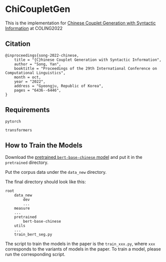 # ChiCoupletGen

This is the implementation for [Chinese Couplet Generation with Syntactic Information](https://aclanthology.org/2022.coling-1.560/) at COLING2022

## Citation

```
@inproceedings{song-2022-chinese,
    title = "{C}hinese Couplet Generation with Syntactic Information",
    author = "Song, Yan",
    booktitle = "Proceedings of the 29th International Conference on Computational Linguistics",
    month = oct,
    year = "2022",
    address = "Gyeongju, Republic of Korea",
    pages = "6436--6446",
}
```

## Requirements

```pytorch```

```transformers```

## How to Train the Models

Download the [pretrained ```bert-base-chinese``` model](https://huggingface.co/bert-base-chinese/tree/main) and put it in the ```pretrained``` directory.

Put the corpus data under the ```data_new``` directory.

The final directory should look like this:

```
root
    data_new
        dev
        ...
    measure
    ...
    pretrained
        bert-base-chinese
    utils
    ...
    train_bert_seg.py
```

The script to train the models in the paper is the ```train_xxx.py```, where ```xxx``` corresponds to the variants of models in the paper. To train a model, please run the corresponding script.
